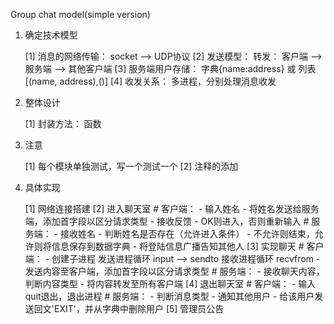Group chat model(simple version)

1. 确定技术模型

	[1] 消息的网络传输： socket --> UDP协议
	[2] 发送模型： 转发： 客户端 --> 服务端 --> 其他客户端
	[3] 服务端用户存储： 字典{name:address} 或 列表[(name, address),()]
	[4] 收发关系： 多进程，分别处理消息收发

2. 整体设计

	[1] 封装方法： 函数

3. 注意

	[1] 每个模块单独测试，写一个测试一个
	[2] 注释的添加

4. 具体实现

	[1] 网络连接搭建
	[2] 进入聊天室
		# 客户端：
			- 输入姓名
		    - 将姓名发送给服务端，添加首字段以区分请求类型
		    - 接收反馈
		    - OK则进入，否则重新输入
		# 服务端：
			- 接收姓名
			- 判断姓名是否存在（允许进入条件）
			- 不允许则结束，允许则将信息保存到数据字典
			- 将登陆信息广播告知其他人
	[3] 实现聊天
		# 客户端：
			- 创建子进程
				发送进程循环 input --> sendto
				接收进程循环 recvfrom
			- 发送内容至客户端，添加首字段以区分请求类型
		# 服务端：
			- 接收聊天内容，判断内容类型
			- 将内容转发至所有客户端
	[4] 退出聊天室
		# 客户端：
			- 输入quit退出，退出进程
		# 服务端：
			- 判断消息类型
			- 通知其他用户
			- 给该用户发送回文'EXIT'，并从字典中删除用户
	[5] 管理员公告